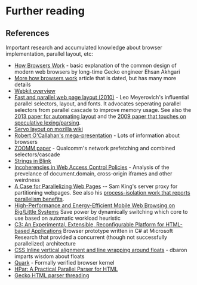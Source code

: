 <!-- TODO: needs copyediting -->

# Further reading

## References

Important research and accumulated knowledge about browser implementation, parallel layout, etc:

* [How Browsers Work](http://ehsan.github.io/how-browsers-work/#1) - basic explanation of the common design of modern web browsers by long-time Gecko engineer Ehsan Akhgari
* [More how browsers work](http://taligarsiel.com/Projects/howbrowserswork1.htm) article that is dated, but has many more details
* [Webkit overview](https://web.archive.org/web/20150804185551/https://www.webkit.org/coding/technical-articles.html)
* [Fast and parallel web page layout (2010)](https://lmeyerov.github.io/projects/pbrowser/pubfiles/paper.pdf) - Leo Meyerovich's influential parallel selectors, layout, and fonts.
  It advocates seperating parallel selectors from parallel cascade to improve memory usage.
  See also the [2013 paper for automating layout](https://lmeyerov.github.io/projects/pbrowser/pubfiles/synthesizer2012.pdf) and the [2009 paper that touches on speculative lexing/parsing](http://lmeyerov.github.io/projects/pbrowser/hotpar09/paper.pdf).
* [Servo layout on mozilla wiki](https://wiki.mozilla.org/Servo/StyleUpdateOnDOMChange)
* [Robert O'Callahan's mega-presentation](http://robert.ocallahan.org/2012/04/korea.html) - Lots of information about browsers
* [ZOOMM paper](https://www.researchgate.net/publication/277679324_ZOOMM) - Qualcomm's network prefetching and combined selectors/cascade
* [Strings in Blink](https://chromium.googlesource.com/chromium/src/+/HEAD/third_party/blink/renderer/platform/wtf/text/README.md)
* [Incoherencies in Web Access Control Policies](http://research.microsoft.com/en-us/um/people/helenw/papers/incoherencyAndWebAnalyzer.pdf) - Analysis of the prevelance of document.domain, cross-origin iframes and other weirdness
* [A Case for Parallelizing Web Pages](https://www.usenix.org/system/files/conference/hotpar12/hotpar12-final58.pdf) -- Sam King's server proxy for partitioning webpages.
  See also his [process-isolation work that reports parallelism benefits](https://cseweb.ucsd.edu/~dstefan/cse291-spring21/papers/grier:op.pdf).
* [High-Performance and Energy-Efficient Mobile Web Browsing on Big/Little Systems](https://edge.seas.harvard.edu/sites/g/files/omnuum6351/files/zhu10hpca_0.pdf) Save power by dynamically switching which core to use based on automatic workload heuristic
* [C3: An Experimental, Extensible, Reconfigurable Platform for HTML-based Applications](https://web.archive.org/web/20140718031023/http://research.microsoft.com/apps/pubs/default.aspx?id=150010) Browser prototype written in C# at Microsoft Research that provided a concurrent (though not successfully parallelized) architecture
* [CSS Inline vertical alignment and line wrapping around floats](https://github.com/dbaron/inlines-and-floats) - dbaron imparts wisdom about floats
* [Quark](http://goto.ucsd.edu/quark/) - Formally verified browser kernel
* [HPar: A Practical Parallel Parser for HTML](https://web.archive.org/web/20150823220338/https://www.cs.ucr.edu/~zhijia/papers/taco13.pdf)
* [Gecko HTML parser threading](https://web.archive.org/web/20171209054744/https://developer.mozilla.org/en-US/docs/Mozilla/Gecko/HTML_parser_threading)
